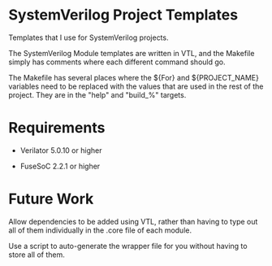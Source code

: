 # SystemVerilog Project Templates
Templates that I use for SystemVerilog projects.

The SystemVerilog Module templates are written in VTL, and the Makefile simply has comments where each different command should go.

The Makefile has several places where the ${For} and ${PROJECT_NAME} variables need to be replaced with the values that are used in the rest of the project. They are in the "help" and "build_%" targets.

# Requirements

- Verilator 5.0.10 or higher

- FuseSoC 2.2.1 or higher

# Future Work

Allow dependencies to be added using VTL, rather than having to type out all of them individually in the .core file of each module.

Use a script to auto-generate the wrapper file for you without having to store all of them.

